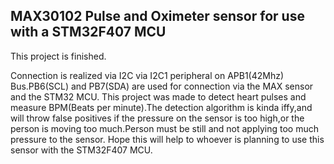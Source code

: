 ## MAX30102 Pulse and Oximeter sensor for use with a STM32F407 MCU
This project is finished.

Connection is realized via I2C via I2C1 peripheral on APB1(42Mhz) Bus.PB6(SCL) and PB7(SDA) are used for connection via the MAX sensor and the STM32 MCU.
This project was made to detect heart pulses and measure BPM(Beats per minute).The detection algorithm is kinda iffy,and will throw false positives if the pressure on the sensor is too high,or the person is moving too much.Person must be still and not applying too much pressure to the sensor.
Hope this will help to whoever is planning to use this sensor with the STM32F407 MCU.
